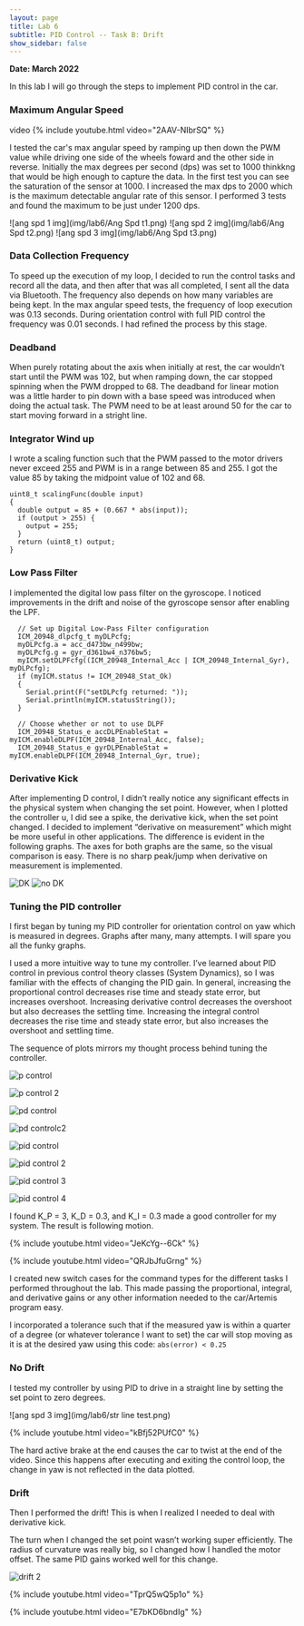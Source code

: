 ```yaml
---
layout: page
title: Lab 6
subtitle: PID Control -- Task B: Drift
show_sidebar: false
---
```


**Date: March 2022**

In this lab I will go through the steps to implement PID control in the car.

### Maximum Angular Speed
video
{% include youtube.html video="2AAV-NIbrSQ" %}

I tested the car's max angular speed by ramping up then down the PWM value while driving one side of the wheels foward and the other side in reverse. Initially the max degrees per second (dps) was set to 1000 thinkkng that would be high enough to capture the data. In the first test you can see the saturation of the sensor at 1000. I increased the max dps to 2000 which is the maximum detectable angular rate of this sensor. I performed 3 tests and found the maximum to be just under 1200 dps.

![ang spd 1 img](img/lab6/Ang Spd t1.png)
![ang spd 2 img](img/lab6/Ang Spd t2.png)
![ang spd 3 img](img/lab6/Ang Spd t3.png) 

### Data Collection Frequency
To speed up the execution of my loop, I decided to run the control tasks and record all the data, and then after that was all completed, I sent all the data via Bluetooth. The frequency also depends on how many variables are being kept. In the max angular speed tests, the frequency of loop execution was 0.13 seconds. During orientation control with full PID control the frequency was 0.01 seconds. I had refined the process by this stage.

### Deadband
When purely rotating about the axis when initially at rest, the car wouldn’t start until the PWM was 102, but when ramping down, the car stopped spinning when the PWM dropped to 68. The deadband for linear motion was a little harder to pin down with a base speed was introduced when doing the actual task. The PWM need to be at least around 50 for the car to start moving forward in a stright line. 

### Integrator Wind up
I wrote a scaling function such that the PWM passed to the motor drivers never exceed 255 and PWM is in a range between 85 and 255. I got the value 85 by taking the midpoint value of 102 and 68. 

```
uint8_t scalingFunc(double input)
{
  double output = 85 + (0.667 * abs(input));
  if (output > 255) {
    output = 255;
  }
  return (uint8_t) output;
}
```

### Low Pass Filter
I implemented the digital low pass filter on the gyroscope. I noticed improvements in the drift and noise of the gyroscope sensor after enabling the LPF.
```
  // Set up Digital Low-Pass Filter configuration
  ICM_20948_dlpcfg_t myDLPcfg;
  myDLPcfg.a = acc_d473bw_n499bw;
  myDLPcfg.g = gyr_d361bw4_n376bw5;
  myICM.setDLPFcfg((ICM_20948_Internal_Acc | ICM_20948_Internal_Gyr), myDLPcfg);
  if (myICM.status != ICM_20948_Stat_Ok)
  {
    Serial.print(F("setDLPcfg returned: "));
    Serial.println(myICM.statusString());
  }

  // Choose whether or not to use DLPF
  ICM_20948_Status_e accDLPEnableStat = myICM.enableDLPF(ICM_20948_Internal_Acc, false);
  ICM_20948_Status_e gyrDLPEnableStat = myICM.enableDLPF(ICM_20948_Internal_Gyr, true);
```
### Derivative Kick
After implementing D control, I didn’t really notice any significant effects in the physical system when changing the set point. However, when I plotted the controller u, I did see a spike, the derivative kick, when the set point changed. I decided to implement “derivative on measurement” which might be more useful in other applications. The difference is evident in the following graphs. The axes for both graphs are the same, so the visual comparison is easy. There is no sharp peak/jump when derivative on measurement is implemented.

![DK](img/lab6/DK.png)
![no DK](img/lab6/noDK.png)


### Tuning the PID controller
I first began by tuning my PID controller for orientation control on yaw which is measured in degrees. Graphs after many, many attempts. I will spare you all the funky graphs. 

I used a more intuitive way to tune my controller. I’ve learned about PID control in previous control theory classes (System Dynamics), so I was familiar with the effects of changing the PID gain. In general, increasing the proportional control decreases rise time and steady state error, but increases overshoot. Increasing derivative control decreases the overshoot but also decreases the settling time. Increasing the integral control decreases the rise time and steady state error, but also increases the overshoot and settling time.

The sequence of plots mirrors my thought process behind tuning the controller.

![p control](img/lab6/kp1ki0kd0.png)

![p control 2](img/lab6/kp2ki0kd0.png)

![pd control](img/lab6/kp2ki0kd01.png)

![pd controlc2](img/lab6/kp3ki0kd02.png)

![pid control](img/lab6/kp3ki05kd02.png)

![pid control 2](img/lab6/kp3ki05kd03_error.png)

![pid control 3](img/lab6/kp3ki04kd03_error.png)

![pid control 4](img/lab6/kp3ki03kd03_error.png)


I found K_P = 3, K_D = 0.3, and K_I = 0.3 made a good controller for my system. The result is following motion.

{% include youtube.html video="JeKcYg--6Ck" %}

{% include youtube.html video="QRJbJfuGrng" %}

I created new switch cases for the command types for the different tasks I performed throughout the lab. This made passing the proportional, integral, and derivative gains or any other information needed to the car/Artemis program easy.

I incorporated a tolerance such that if the measured yaw is within a quarter of a degree (or whatever tolerance I want to set) the car will stop moving as it is at the desired yaw using this code: `abs(error) < 0.25`

### No Drift
I tested my controller by using PID to drive in a straight line by setting the set point to zero degrees.

![ang spd 3 img](img/lab6/str line test.png) 

{% include youtube.html video="kBfj52PUfC0" %}

The hard active brake at the end causes the car to twist at the end of the video. Since this happens after executing and exiting the control loop, the change in yaw is not reflected in the data plotted.

### Drift
Then I performed the drift! This is when I realized I needed to deal with derivative kick.

The turn when I changed the set point wasn’t working super efficiently. The radius of curvature was really big, so I changed how I handled the motor offset. The same PID gains worked well for this change. 

![drift 2 ](img/lab6/drift.png)

{% include youtube.html video="TprQ5wQ5p1o" %}

{% include youtube.html video="E7bKD6bndIg" %}

